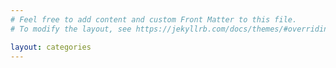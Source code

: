 ```yaml
---
# Feel free to add content and custom Front Matter to this file.
# To modify the layout, see https://jekyllrb.com/docs/themes/#overriding-theme-defaults

layout: categories
---
```


